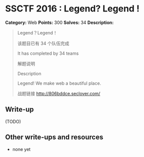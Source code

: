 # SSCTF 2016 : Legend? Legend !

**Category:** Web
**Points:** 300
**Solves:** 34
**Description:**

> Legend？Legend！
> 
> 该题目已有 34 个队伍完成
> 
> It has completed by 34 teams
> 
> 解题说明
> 
> Description
> 
> 
> Legend! We make web a beautiful place.
> 
> 战题链接 <http://806bddce.seclover.com/>


## Write-up

(TODO)

## Other write-ups and resources

* none yet
